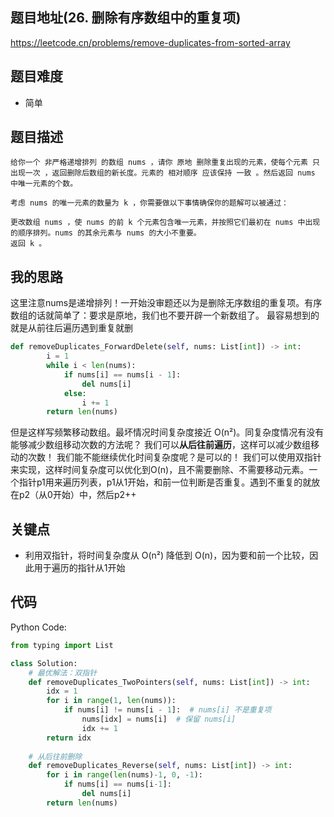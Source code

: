 ## 题目地址(26. 删除有序数组中的重复项)

https://leetcode.cn/problems/remove-duplicates-from-sorted-array

## 题目难度
- 简单

## 题目描述

```
给你一个 非严格递增排列 的数组 nums ，请你 原地 删除重复出现的元素，使每个元素 只出现一次 ，返回删除后数组的新长度。元素的 相对顺序 应该保持 一致 。然后返回 nums 中唯一元素的个数。

考虑 nums 的唯一元素的数量为 k ，你需要做以下事情确保你的题解可以被通过：

更改数组 nums ，使 nums 的前 k 个元素包含唯一元素，并按照它们最初在 nums 中出现的顺序排列。nums 的其余元素与 nums 的大小不重要。
返回 k 。
```

## 我的思路
这里注意nums是递增排列！一开始没审题还以为是删除无序数组的重复项。有序数组的话就简单了：要求是原地，我们也不要开辟一个新数组了。
最容易想到的就是从前往后遍历遇到重复就删
```py
def removeDuplicates_ForwardDelete(self, nums: List[int]) -> int:
        i = 1
        while i < len(nums):
            if nums[i] == nums[i - 1]:
                del nums[i]
            else:
                i += 1
        return len(nums)
```
但是这样写频繁移动数组。最坏情况时间复杂度接近 O(n²)。同复杂度情况有没有能够减少数组移动次数的方法呢？
我们可以**从后往前遍历**，这样可以减少数组移动的次数！
我们能不能继续优化时间复杂度呢？是可以的！
我们可以使用双指针来实现，这样时间复杂度可以优化到O(n)，且不需要删除、不需要移动元素。一个指针p1用来遍历列表，p1从1开始，和前一位判断是否重复。遇到不重复的就放在p2（从0开始）中，然后p2++

## 关键点
- 利用双指针，将时间复杂度从 O(n²) 降低到 O(n)，因为要和前一个比较，因此用于遍历的指针从1开始

## 代码

Python Code:

```py
from typing import List

class Solution:
    # 最优解法：双指针
    def removeDuplicates_TwoPointers(self, nums: List[int]) -> int:
        idx = 1
        for i in range(1, len(nums)):
            if nums[i] != nums[i - 1]:  # nums[i] 不是重复项
                nums[idx] = nums[i]  # 保留 nums[i]
                idx += 1
        return idx
    
    # 从后往前删除
    def removeDuplicates_Reverse(self, nums: List[int]) -> int:
        for i in range(len(nums)-1, 0, -1):
            if nums[i] == nums[i-1]:
                del nums[i]
        return len(nums)
```